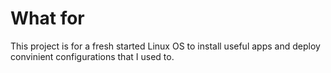 # What for

This project is for a fresh started Linux OS to install useful apps and deploy convinient configurations that I used to.